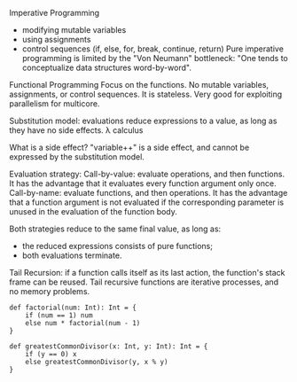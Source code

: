 Imperative Programming
- modifying mutable variables
- using assignments
- control sequences (if, else, for, break, continue, return)
Pure imperative programming is limited by the "Von Neumann" bottleneck: "One tends to conceptualize data structures word-by-word".

Functional Programming
Focus on the functions.
No mutable variables, assignments, or control sequences. It is stateless.
Very good for exploiting parallelism for multicore.

Substitution model: evaluations reduce expressions to a value, as long as they have no side effects.
&#955; calculus

What is a side effect? "variable++" is a side effect, and cannot be expressed by the substitution model.

Evaluation strategy:
Call-by-value: evaluate operations, and then functions. It has the advantage that it evaluates every function argument only once.
Call-by-name: evaluate functions, and then operations. It has the advantage that a function argument is not evaluated if the corresponding parameter is unused in the evaluation of the function body.

Both strategies reduce to the same final value, as long as:
- the reduced expressions consists of pure functions;
- both evaluations terminate.

Tail Recursion: if a function calls itself as its last action, the function's stack frame can be reused. Tail recursive functions are iterative processes, and no memory problems.
<p class="code__example"><code>def factorial(num: Int): Int = {<br>&nbsp;&nbsp;&nbsp;&nbsp;if (num == 1) num<br>&nbsp;&nbsp;&nbsp;&nbsp;else num * factorial(num - 1)<br>}</code></p>
<p class="code__example"><code>def greatestCommonDivisor(x: Int, y: Int): Int = {<br>&nbsp;&nbsp;&nbsp;&nbsp;if (y == 0) x<br>&nbsp;&nbsp;&nbsp;&nbsp;else greatestCommonDivisor(y, x % y)<br>}</code></p>